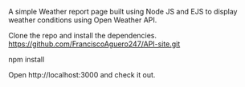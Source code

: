 A simple Weather report page built using Node JS and EJS to display weather conditions using Open Weather API.

Clone the repo and install the dependencies.
https://github.com/FranciscoAguero247/API-site.git

npm install

Open http://localhost:3000 and check it out.
